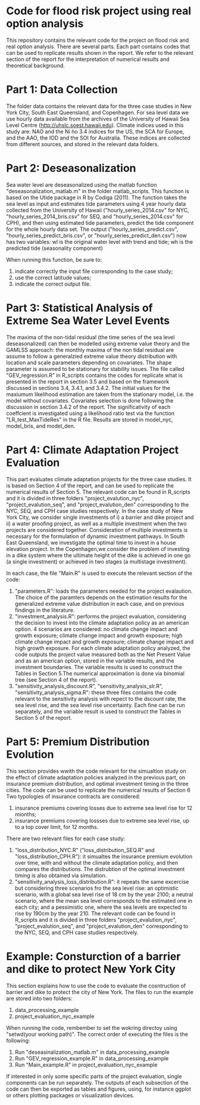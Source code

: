  # Code for flood risk project using real option analysis

 This repository contains the relevant code for the project on flood risk and real option analysis. There are several parts. Each part contains codes that can be used to replicate results shown in the report. We refer to the relevant section of the report for the interpretation of numerical results and theoretical background.

 # Part 1: Data Collection
 The folder data contains the relevant data for the three case studies in New York City, South East Queensland, and Copenhagen. For sea level data we use hourly data available from the archives of the University of Hawaii Sea Level Centre (http://uhslc.soest.hawaii.edu). Climate indices used in this study are:  NAO and the Ni ̃no 3.4 indices for the US, the SCA for Europe, and  the AAO, the IOD and the SOI for Australia. These indices are collected from different sources, and stored in the relevant data folders.

 # Part 2: Deseasonalization

  Sea water level are deseasonalized using the matlab function "deseasonalization_matlab.m" in the folder matlab_scripts. This function is based on the Utide package in R by Codiga (2011). The function takes the sea level as input and estimates tide parameters using 4 year hourly data collected from the University of Hawaii ("hourly_series_2014.csv" for NYC, "hourly_series_2014_bris.csv" for SEQ, and "hourly_series_2014.csv" for CPH), and then using estimated tide parameters, predict the tide component for the whole hourly data set. The output ("hourly_series_predict.csv", "hourly_series_predict_bris.csv", or "hourly_series_predict_den.csv") now has two variables: wl is the original water level with trend and tide; wh is the predicted tide (seasonality component)

  When running this function, be sure to:
  1. indicate correctly the input file corresponding to the case study;
  2. use the correct latitude values;
  3. indicate the correct output file.

  # Part 3: Statistical Analysis of Extreme Sea Water Level Events
  The maxima of the non-tidal residual (the time series of the sea level deseasonalized) can then be modelled using extreme value theory and the GAMLSS approach: the monthly maxima of the non tidal residual are assume to follow a generalzied extreme value theory distribution with location and scale parameters depending on covariates. The shape parameter is assumed to be stationary for stability issues. The file called "GEV_regression.R" in R_scripts contains the codes for replicate what is presented in the report in section 3.5 and based on the framework discussed in sections 3.4, 3.4.1, and 3.4.2. The initial values for the maxiumum likelihood estimation are taken from the stationary model, i.e. the model without covariates. Covariates selection is done following the discussion in section 3.4.2 of the report. The significativity of each coeffcient is investigated using a likelihood ratio test via the function "LR_test_MaxTideRes" in the R file. Results are stored in model_nyc, model_bris, and model_den. 

  # Part 4: Climate Adaptation Project Evaluation
  This part evaluates climate adaptation projects for the three case studies. It is based on Section 4 of the report, and can be used to replicate the numerical results of Section 5. The relevant code can be found in R_scripts and it is divided in three folders "project_evalution_nyc", "project_evalution_seq", and "project_evalution_den" corresponding to the NYC, SEQ, and CPH case studies respectively. In the case study of New York City, we consider single investments of i) a barrier and dike project and ii) a water proofing project, as well as a multiple investment when the two projects are considered together. Consideration of multiple investments is necessary for the formulation of dynamic investment pathways. In South East Queensland, we investigate the optimal time to invest in a house elevation project. In the Copenhagen,we consider the problem of investing in a dike system where the ultimate height of the dike is achieved in one go (a single investment) or achieved in two stages (a multistage investment).

  In each case, the file "Main.R" is used to execute the relevant section of the code:
  1. "parameters.R": loads the parameters needed for the project evalaution. The choice of the paramters depends on the estimation results for the generalized extreme value distribution in each case, and on previous findings in the literature.
  2. "investment_analysis.R": performs the project evaluation, considering the decision to invest into the climate adaptation policy as an american option. 4 scenarios are considered: no climate change impact and growth exposure; climate change impact and growth exposure; high climate change impact and growth exposure; climate change impact and high growth exposure. For each climate adaptation policy analyzed, the code outputs the project value measured both as the Net Present Value and as an american option, stored in the variable results, and the investment boundaries. The variable results is used to construct the Tables in Section 5.The numerical approximation is done via binomial tree (see Section 4 of the report). 
  3. "sensitivity_analysis_discount.R", "sensitivity_analysis_slr.R", "sensitivity_analysis_sigma.R": these three files contains the code relevant to the sensitivity analysis with repect to the dscount rate, the sea level rise, and the sea level rise uncertainty. Each fine can be run separately, and the variable result is used to construct the Tables in Section 5 of the report.

  # Part 5: Premium Distribution Evolution

  This section provides wwith the code relevant for the simualtion study on the effect of climate adaptation
  policies analyzed in the previous part, on insurance premium distribution, and optimal investment timing in the three
  cities. The code can be used to replicate the numerical results of Section 6 Two typologies of insurance contracts are considered:
  1. insurance premiums covering losses due to extreme sea level rise for 12 mionths;
  2. insurance premiums covering lossses due to extreme sea level rise, up to a top cover limit, for 12 months.

  There are two relevant files for each case study:

  1. "loss_distribution_NYC.R" ("loss_distribution_SEQ.R" and "loss_distribution_CPH.R"): it simualtes the insurance premium evolution over time, with and without the climate adaptation policy, and then compares the distributions. The distrubtion of the optimal investment timing is also obtained via simulation.
  2. "sensitivity_analysis_loss_distribution.R": it repeats the same excercise but considering three scenarios fro the sea level rise: an optimistic scenario, with a global sea level rise of 18 cm by the year 2100; a neutral scenario, where the mean sea level corresponds to the estimated one in each city; and a pessimistic one, where the sea levels are expected to rise by 190cm by the year 210. The relevant code can be found in R_scripts and it is divided in three folders "project_evalution_nyc", "project_evalution_seq", and "project_evalution_den" corresponding to the NYC, SEQ, and CPH case studies respectively.

  # Example: Consturction of a barrier and dike to protect New York City
  This section explains how to use the code to evaluate the cosntruction of barrier and dike to protect the city of New York. The files to run the example are stored into two folders:
  1. data_processing_example
  2. project_evaluation_nyc_example

  When running the code, rembember to set the wokring directoy using "setwd(your working path)". The correct order of executing the files is the following:
  1. Run "deseasinalization_matlab.m" in data_processing_example
  2. Run "GEV_regression_example.R" in data_processing_example
  3. Run "Main_example.R" in project_evaluation_nyc_example

  If interested in only some specific parts of the project evaluation, single components can be run separately. The outputs of each subsection of the code can then be exported as tables and figures, using, for instance ggplot or others plotting packages or visualization devices.



  
 



  






